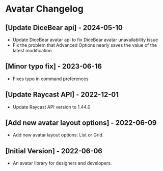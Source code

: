 # Avatar Changelog

## [Update DiceBear api] - 2024-05-10

- Update DiceBear avatar api to fix DiceBear avatar unavailability issue
- Fix the problem that Advanced Options nearly saves the value of the latest modification

## [Minor typo fix] - 2023-06-16

- Fixes typo in command preferences

## [Update Raycast API] - 2022-12-01

- Update Raycast API version to 1.44.0

## [Add new avatar layout options] - 2022-06-09

- Add new avatar layout options: List or Grid.

## [Initial Version] - 2022-06-06

- An avatar library for designers and developers.

